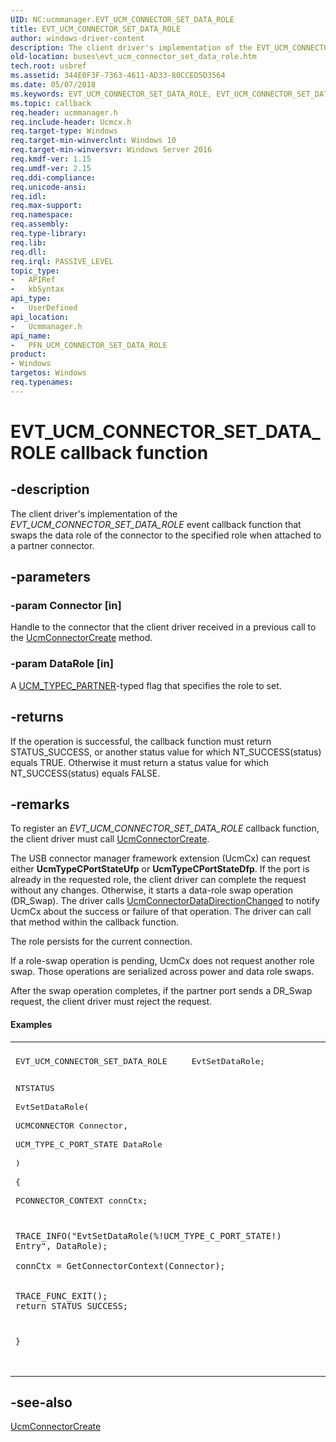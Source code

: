 ```yaml
---
UID: NC:ucmmanager.EVT_UCM_CONNECTOR_SET_DATA_ROLE
title: EVT_UCM_CONNECTOR_SET_DATA_ROLE
author: windows-driver-content
description: The client driver's implementation of the EVT_UCM_CONNECTOR_SET_DATA_ROLE event callback function that swaps the data role of the connector to the specified role when attached to a partner connector.
old-location: buses\evt_ucm_connector_set_data_role.htm
tech.root: usbref
ms.assetid: 344E0F3F-7363-4611-AD33-80CCED5D3564
ms.date: 05/07/2018
ms.keywords: EVT_UCM_CONNECTOR_SET_DATA_ROLE, EVT_UCM_CONNECTOR_SET_DATA_ROLE callback, EvtSetDataRole, EvtSetDataRole callback function [Buses], PFN_UCM_CONNECTOR_SET_DATA_ROLE, PFN_UCM_CONNECTOR_SET_DATA_ROLE callback function pointer [Buses], buses.evt_ucm_connector_set_data_role, ucmmanager/EvtSetDataRole
ms.topic: callback
req.header: ucmmanager.h
req.include-header: Ucmcx.h
req.target-type: Windows
req.target-min-winverclnt: Windows 10
req.target-min-winversvr: Windows Server 2016
req.kmdf-ver: 1.15
req.umdf-ver: 2.15
req.ddi-compliance: 
req.unicode-ansi: 
req.idl: 
req.max-support: 
req.namespace: 
req.assembly: 
req.type-library: 
req.lib: 
req.dll: 
req.irql: PASSIVE_LEVEL
topic_type:
-	APIRef
-	kbSyntax
api_type:
-	UserDefined
api_location:
-	Ucmmanager.h
api_name:
-	PFN_UCM_CONNECTOR_SET_DATA_ROLE
product:
- Windows
targetos: Windows
req.typenames: 
---
```


# EVT_UCM_CONNECTOR_SET_DATA_ROLE callback function


## -description


The client driver's implementation of the <i>EVT_UCM_CONNECTOR_SET_DATA_ROLE</i> event callback function that swaps the data role of the connector to the specified role when attached to a partner connector.  


## -parameters




### -param Connector [in]

Handle to the connector that the client driver received in a previous call to  the <a href="https://msdn.microsoft.com/library/windows/hardware/mt187909">UcmConnectorCreate</a> method.


### -param DataRole [in]

A <a href="https://msdn.microsoft.com/library/windows/hardware/mt187947">UCM_TYPEC_PARTNER</a>-typed flag that specifies the role to set.


## -returns



If the operation is successful, the callback function must return STATUS_SUCCESS, or another status value for which NT_SUCCESS(status) equals TRUE. Otherwise it must return a status value for which NT_SUCCESS(status) equals FALSE.




## -remarks



To register an <i>EVT_UCM_CONNECTOR_SET_DATA_ROLE</i> callback function, the client driver must call <a href="https://msdn.microsoft.com/library/windows/hardware/mt187909">UcmConnectorCreate</a>.  

The USB connector manager framework extension (UcmCx) can request  either <b>UcmTypeCPortStateUfp</b> or   <b>UcmTypeCPortStateDfp</b>. If the port is already in the requested role, the client driver can complete the request without any changes. Otherwise, it starts a data-role swap operation (DR_Swap). The driver calls <a href="https://msdn.microsoft.com/library/windows/hardware/mt187910">UcmConnectorDataDirectionChanged</a> to notify UcmCx about the success or failure of that operation. The driver can call that method within the callback function.

The role persists for the current connection.  

If a role-swap operation is pending, UcmCx does not request another role swap. Those operations are serialized across power and data role swaps.

After the swap operation completes, if the partner port sends a DR_Swap request, the client driver must reject the request. 


#### Examples

<div class="code"><span codelanguage=""><table>
<tr>
<th></th>
</tr>
<tr>
<td>
<pre>
EVT_UCM_CONNECTOR_SET_DATA_ROLE     EvtSetDataRole;  

NTSTATUS  
EvtSetDataRole(  
    UCMCONNECTOR  Connector,  
    UCM_TYPE_C_PORT_STATE DataRole  
    )  
{  
    PCONNECTOR_CONTEXT connCtx;  
  
    TRACE_INFO("EvtSetDataRole(%!UCM_TYPE_C_PORT_STATE!) Entry", DataRole);  
  
    connCtx = GetConnectorContext(Connector);

  
    TRACE_FUNC_EXIT();  
    return STATUS_SUCCESS;  
}  
</pre>
</td>
</tr>
</table></span></div>



## -see-also




<a href="https://msdn.microsoft.com/library/windows/hardware/mt187909">UcmConnectorCreate</a>
 

 

